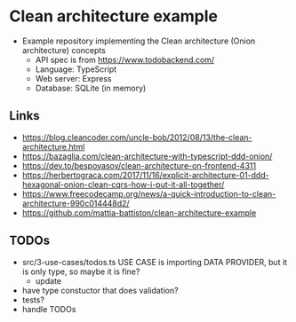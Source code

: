 # Clean architecture example

-   Example repository implementing the Clean architecture (Onion architecture) concepts
    -   API spec is from https://www.todobackend.com/
    -   Language: TypeScript
    -   Web server: Express
    -   Database: SQLite (in memory)

## Links

-   https://blog.cleancoder.com/uncle-bob/2012/08/13/the-clean-architecture.html
-   https://bazaglia.com/clean-architecture-with-typescript-ddd-onion/
-   https://dev.to/bespoyasov/clean-architecture-on-frontend-4311
-   https://herbertograca.com/2017/11/16/explicit-architecture-01-ddd-hexagonal-onion-clean-cqrs-how-i-put-it-all-together/
-   https://www.freecodecamp.org/news/a-quick-introduction-to-clean-architecture-990c014448d2/
-   https://github.com/mattia-battiston/clean-architecture-example

## TODOs

-   src/3-use-cases/todos.ts USE CASE is importing DATA PROVIDER, but it is only type, so maybe it is fine?
    -   update
-   have type constuctor that does validation?
-   tests?
-   handle TODOs
